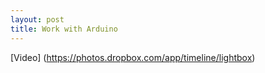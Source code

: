 ```yaml
---
layout: post
title: Work with Arduino
---
```

[Video] (https://photos.dropbox.com/app/timeline/lightbox)
